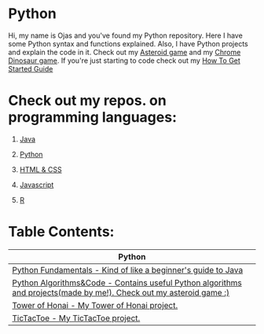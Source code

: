 # Python
Hi, my name is Ojas and you've found my Python repository. Here I have some Python syntax and functions explained. Also, I have Python projects and explain the code in it. Check out my [Asteroid game](https://github.com/BOLTZZ/Asteroid-Game) and my [Chrome Dinosaur game](). If you're just starting to code check out my [How To Get Started Guide](https://github.com/BOLTZZ/Python/blob/master/How%20To%20Get%20Started%20Guide.md)
# Check out my repos. on programming languages:
1. [Java](https://github.com/BOLTZZ/Java)

2. [Python](https://github.com/BOLTZZ/Python)

3. [HTML & CSS](https://github.com/BOLTZZ/HTML-CSS)

4. [Javascript](https://github.com/BOLTZZ/Javascript)

5. [R](https://github.com/BOLTZZ/R)
# Table Contents:
| Python
| ------------------
| [Python Fundamentals - Kind of like a beginner's guide to Java](https://github.com/BOLTZZ/Python/tree/master/Python%20Fundamentals)
| [Python Algorithms&Code - Contains useful Python algorithms and projects(made by me!). Check out my asteroid game :)](https://github.com/BOLTZZ/Python/tree/master/Python%20Algorithms%20%26%20Code)
| [Tower of Honai - My Tower of Honai project.](https://github.com/BOLTZZ/Python/tree/master/Tower%20of%20Honai%20(TOH))
| [TicTacToe - My TicTacToe project.](https://github.com/BOLTZZ/Python/tree/master/Tic%20Tac%20Toe)

